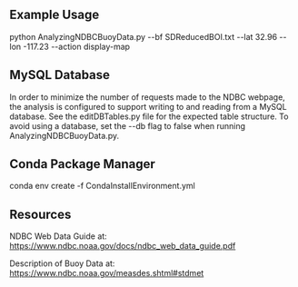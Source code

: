 
## Example Usage

python AnalyzingNDBCBuoyData.py --bf SDReducedBOI.txt --lat 32.96 --lon -117.23 --action display-map

## MySQL Database

In order to minimize the number of requests made to the NDBC webpage, the analysis is configured to support writing to and reading from a MySQL database.
See the editDBTables.py file for the expected table structure.
To avoid using a database, set the --db flag to false when running AnalyzingNDBCBuoyData.py.

## Conda Package Manager

conda env create -f CondaInstallEnvironment.yml

## Resources
NDBC Web Data Guide at:
https://www.ndbc.noaa.gov/docs/ndbc_web_data_guide.pdf

Description of Buoy Data at:
https://www.ndbc.noaa.gov/measdes.shtml#stdmet

